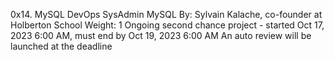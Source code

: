 0x14. MySQL
DevOps
SysAdmin
MySQL
 By: Sylvain Kalache, co-founder at Holberton School
 Weight: 1
 Ongoing second chance project - started Oct 17, 2023 6:00 AM, must end by Oct 19, 2023 6:00 AM
 An auto review will be launched at the deadline

